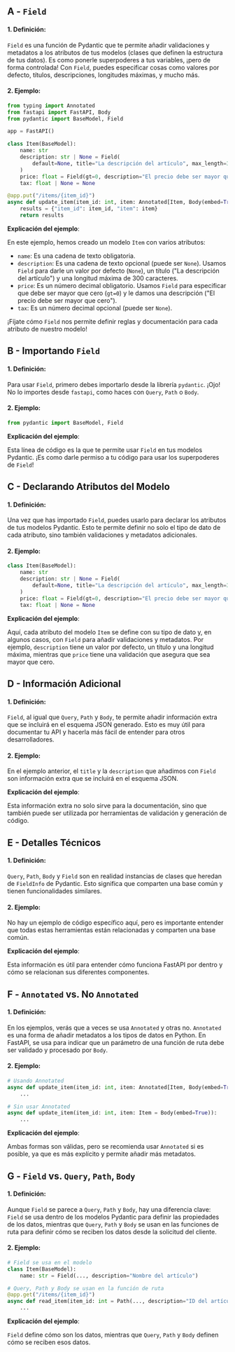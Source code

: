 ## A - `Field`

#### 1. **Definición:**

`Field` es una función de Pydantic que te permite añadir validaciones y metadatos a los atributos de tus modelos (clases que definen la estructura de tus datos). Es como ponerle superpoderes a tus variables, ¡pero de forma controlada! Con `Field`, puedes especificar cosas como valores por defecto, títulos, descripciones, longitudes máximas, y mucho más.

#### 2. **Ejemplo:**

```python
from typing import Annotated
from fastapi import FastAPI, Body
from pydantic import BaseModel, Field

app = FastAPI()

class Item(BaseModel):
    name: str
    description: str | None = Field(
        default=None, title="La descripción del artículo", max_length=300
    )
    price: float = Field(gt=0, description="El precio debe ser mayor que cero")
    tax: float | None = None

@app.put("/items/{item_id}")
async def update_item(item_id: int, item: Annotated[Item, Body(embed=True)]):
    results = {"item_id": item_id, "item": item}
    return results
```

**Explicación del ejemplo**:

En este ejemplo, hemos creado un modelo `Item` con varios atributos:

- `name`: Es una cadena de texto obligatoria.
- `description`: Es una cadena de texto opcional (puede ser `None`). Usamos `Field` para darle un valor por defecto (`None`), un título ("La descripción del artículo") y una longitud máxima de 300 caracteres.
- `price`: Es un número decimal obligatorio. Usamos `Field` para especificar que debe ser mayor que cero (`gt=0`) y le damos una descripción ("El precio debe ser mayor que cero").
- `tax`: Es un número decimal opcional (puede ser `None`).

¡Fíjate cómo `Field` nos permite definir reglas y documentación para cada atributo de nuestro modelo!

## B - Importando `Field`

#### 1. **Definición:**

Para usar `Field`, primero debes importarlo desde la librería `pydantic`. ¡Ojo! No lo importes desde `fastapi`, como haces con `Query`, `Path` o `Body`.

#### 2. **Ejemplo:**

```python
from pydantic import BaseModel, Field
```

**Explicación del ejemplo**:

Esta línea de código es la que te permite usar `Field` en tus modelos Pydantic. ¡Es como darle permiso a tu código para usar los superpoderes de `Field`!

## C - Declarando Atributos del Modelo

#### 1. **Definición:**

Una vez que has importado `Field`, puedes usarlo para declarar los atributos de tus modelos Pydantic. Esto te permite definir no solo el tipo de dato de cada atributo, sino también validaciones y metadatos adicionales.

#### 2. **Ejemplo:**

```python
class Item(BaseModel):
    name: str
    description: str | None = Field(
        default=None, title="La descripción del artículo", max_length=300
    )
    price: float = Field(gt=0, description="El precio debe ser mayor que cero")
    tax: float | None = None
```

**Explicación del ejemplo**:

Aquí, cada atributo del modelo `Item` se define con su tipo de dato y, en algunos casos, con `Field` para añadir validaciones y metadatos. Por ejemplo, `description` tiene un valor por defecto, un título y una longitud máxima, mientras que `price` tiene una validación que asegura que sea mayor que cero.

## D - Información Adicional

#### 1. **Definición:**

`Field`, al igual que `Query`, `Path` y `Body`, te permite añadir información extra que se incluirá en el esquema JSON generado. Esto es muy útil para documentar tu API y hacerla más fácil de entender para otros desarrolladores.

#### 2. **Ejemplo:**

En el ejemplo anterior, el `title` y la `description` que añadimos con `Field` son información extra que se incluirá en el esquema JSON.

**Explicación del ejemplo**:

Esta información extra no solo sirve para la documentación, sino que también puede ser utilizada por herramientas de validación y generación de código.

## E - Detalles Técnicos

#### 1. **Definición:**

`Query`, `Path`, `Body` y `Field` son en realidad instancias de clases que heredan de `FieldInfo` de Pydantic. Esto significa que comparten una base común y tienen funcionalidades similares.

#### 2. **Ejemplo:**

No hay un ejemplo de código específico aquí, pero es importante entender que todas estas herramientas están relacionadas y comparten una base común.

**Explicación del ejemplo**:

Esta información es útil para entender cómo funciona FastAPI por dentro y cómo se relacionan sus diferentes componentes.

## F - `Annotated` vs. No `Annotated`

#### 1. **Definición:**

En los ejemplos, verás que a veces se usa `Annotated` y otras no. `Annotated` es una forma de añadir metadatos a los tipos de datos en Python. En FastAPI, se usa para indicar que un parámetro de una función de ruta debe ser validado y procesado por `Body`.

#### 2. **Ejemplo:**

```python
# Usando Annotated
async def update_item(item_id: int, item: Annotated[Item, Body(embed=True)]):
    ...

# Sin usar Annotated
async def update_item(item_id: int, item: Item = Body(embed=True)):
    ...
```

**Explicación del ejemplo**:

Ambas formas son válidas, pero se recomienda usar `Annotated` si es posible, ya que es más explícito y permite añadir más metadatos.

## G - `Field` vs. `Query`, `Path`, `Body`

#### 1. **Definición:**

Aunque `Field` se parece a `Query`, `Path` y `Body`, hay una diferencia clave: `Field` se usa dentro de los modelos Pydantic para definir las propiedades de los datos, mientras que `Query`, `Path` y `Body` se usan en las funciones de ruta para definir cómo se reciben los datos desde la solicitud del cliente.

#### 2. **Ejemplo:**

```python
# Field se usa en el modelo
class Item(BaseModel):
    name: str = Field(..., description="Nombre del artículo")

# Query, Path y Body se usan en la función de ruta
@app.get("/items/{item_id}")
async def read_item(item_id: int = Path(..., description="ID del artículo"), q: str = Query(None, description="Consulta")):
    ...
```

**Explicación del ejemplo**:

`Field` define cómo son los datos, mientras que `Query`, `Path` y `Body` definen cómo se reciben esos datos.
